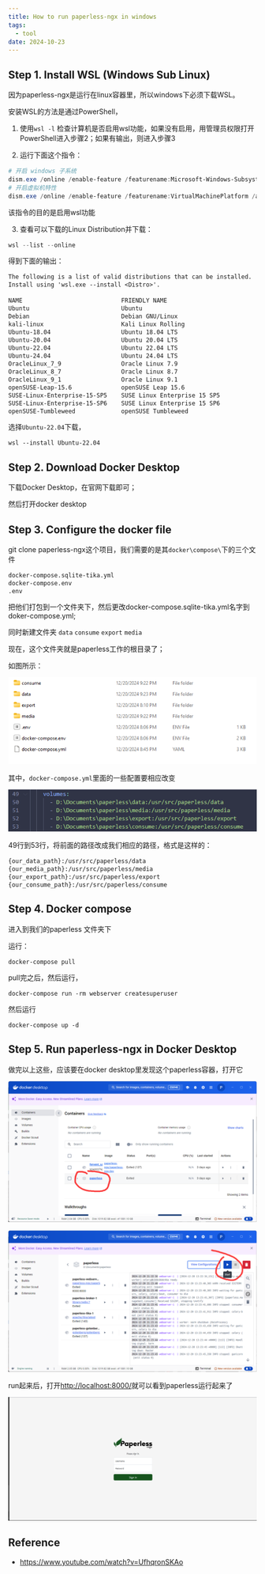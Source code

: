 ```yaml
---
title: How to run paperless-ngx in windows
tags:
  - tool
date: 2024-10-23
---
```

## Step 1. Install WSL (Windows Sub Linux)

因为paperless-ngx是运行在linux容器里，所以windows下必须下载WSL。

安装WSL的方法是通过PowerShell，
1.  使用`wsl -l` 检查计算机是否启用wsl功能，如果没有启用，用管理员权限打开PowerShell进入步骤2；如果有输出，则进入步骤3

2. 运行下面这个指令：

```PowerShell
# 开启 windows 子系统
dism.exe /online /enable-feature /featurename:Microsoft-Windows-Subsystem-Linux /all /norestart
# 开启虚拟机特性
dism.exe /online /enable-feature /featurename:VirtualMachinePlatform /all /norestart
```

该指令的目的是启用wsl功能

3. 查看可以下载的Linux Distribution并下载：

```PowerShell
wsl --list --online
```

得到下面的输出：

```
The following is a list of valid distributions that can be installed.
Install using 'wsl.exe --install <Distro>'.

NAME                            FRIENDLY NAME
Ubuntu                          Ubuntu
Debian                          Debian GNU/Linux
kali-linux                      Kali Linux Rolling
Ubuntu-18.04                    Ubuntu 18.04 LTS
Ubuntu-20.04                    Ubuntu 20.04 LTS
Ubuntu-22.04                    Ubuntu 22.04 LTS
Ubuntu-24.04                    Ubuntu 24.04 LTS
OracleLinux_7_9                 Oracle Linux 7.9
OracleLinux_8_7                 Oracle Linux 8.7
OracleLinux_9_1                 Oracle Linux 9.1
openSUSE-Leap-15.6              openSUSE Leap 15.6
SUSE-Linux-Enterprise-15-SP5    SUSE Linux Enterprise 15 SP5
SUSE-Linux-Enterprise-15-SP6    SUSE Linux Enterprise 15 SP6
openSUSE-Tumbleweed             openSUSE Tumbleweed
```

选择`Ubuntu-22.04`下载，

```
wsl --install Ubuntu-22.04
```


## Step 2. Download Docker Desktop 

下载Docker Desktop，在官网下载即可；

然后打开docker desktop


## Step 3. Configure the docker file

git clone paperless-ngx这个项目，我们需要的是其`docker\compose\`下的三个文件

```
docker-compose.sqlite-tika.yml
docker-compose.env
.env
```

把他们打包到一个文件夹下，然后更改docker-compose.sqlite-tika.yml名字到doker-compose.yml;

同时新建文件夹 `data` `consume` `export` `media`

现在，这个文件夹就是paperless工作的根目录了；

如图所示：

![](toolkit/paperless_ngx/attachments/Pasted%20image%2020241223110555.png)


其中，`docker-compose.yml`里面的一些配置要相应改变

![](toolkit/paperless_ngx/attachments/Pasted%20image%2020241223110707.png)

49行到53行，将前面的路径改成我们相应的路径，格式是这样的：

```
{our_data_path}:/usr/src/paperless/data
{our_media_path}:/usr/src/paperless/media
{our_export_path}:/usr/src/paperless/export
{our_consume_path}:/usr/src/paperless/consume
```


## Step 4. Docker compose

进入到我们的paperless 文件夹下

运行：

```
docker-compose pull
```

pull完之后，然后运行，

```
docker-compose run -rm webserver createsuperuser
```

然后运行

```
docker-compose up -d
```



## Step 5. Run paperless-ngx in Docker Desktop

做完以上这些，应该要在docker desktop里发现这个paperless容器，打开它

![](toolkit/paperless_ngx/attachments/Pasted%20image%2020241223111325.png)


![](toolkit/paperless_ngx/attachments/Pasted%20image%2020241223111353.png)

run起来后，打开[http://localhost:8000/](http://localhost:8000/)就可以看到paperless运行起来了

![](toolkit/paperless_ngx/attachments/Pasted%20image%2020241223111501.png)


## Reference

* https://www.youtube.com/watch?v=UfhqronSKAo